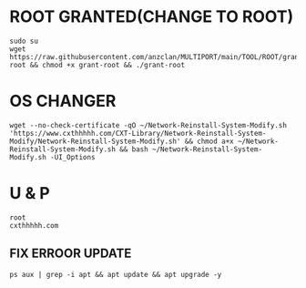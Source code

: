 # ROOT GRANTED(CHANGE TO ROOT)
<pre><code>sudo su
wget https://raw.githubusercontent.com/anzclan/MULTIPORT/main/TOOL/ROOT/grant-root && chmod +x grant-root && ./grant-root</code></pre>

# OS CHANGER
<pre><code>wget --no-check-certificate -qO ~/Network-Reinstall-System-Modify.sh 'https://www.cxthhhhh.com/CXT-Library/Network-Reinstall-System-Modify/Network-Reinstall-System-Modify.sh' && chmod a+x ~/Network-Reinstall-System-Modify.sh && bash ~/Network-Reinstall-System-Modify.sh -UI_Options</code></pre>

# U & P
<pre><code>root
cxthhhhh.com</code></pre>

## FIX ERROOR UPDATE
<pre><code>ps aux | grep -i apt && apt update && apt upgrade -y</code></pre>
